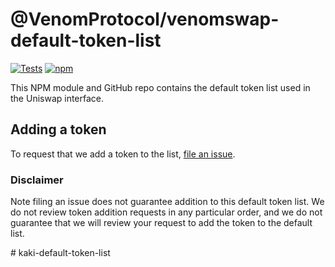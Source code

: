 # @VenomProtocol/venomswap-default-token-list

[![Tests](https://github.com/Uniswap/token-lists/workflows/Tests/badge.svg)](https://github.com/VenomProtocol/venomswap-default-token-list/actions?query=workflow%3ATests)
[![npm](https://img.shields.io/npm/v/@VenomProtocol/venomswap-default-token-list)](https://unpkg.com/@VenomProtocol/venomswap-default-token-list@latest/)

This NPM module and GitHub repo contains the default token list used in the Uniswap interface.

## Adding a token

To request that we add a token to the list, 
[file an issue](https://github.com/VenomProtocol/venomswap-default-token-list/issues/new?assignees=&labels=token+request&template=token-request.md&title=Add+%7BTOKEN_SYMBOL%7D%3A+%7BTOKEN_NAME%7D).

### Disclaimer

Note filing an issue does not guarantee addition to this default token list.
We do not review token addition requests in any particular order, and we do not
guarantee that we will review your request to add the token to the default list.

#   k a k i - d e f a u l t - t o k e n - l i s t  
 